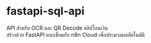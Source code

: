 # fastapi-sql-api

API สำหรับ OCR และ QR Decode สลิปโอนเงิน  
สร้างด้วย FastAPI และเชื่อมกับ n8n Cloud เพื่อประมวลผลอัตโนมัติ
